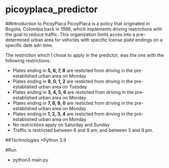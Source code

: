 # picoyplaca_predictor

##Introduction to PicoyPlaca
PicoyPlaca is a policy that originated in Bogota, Colombia back in 1998, which implements driving restrictions with the goal to reduce traffic. This organization limits acces into a pre-determined urban area for vehicles with specific lcense plate endings on a specific date adn time. 

The restriction which I chose to apply in the predictor, was the one with the following restrictions:

* Plates ending in **5, 6, 7, 8** are resticted from driving in the pre-established urban area on Monday
* Plates ending in **9, 0, 1, 2** are resticted from driving in the pre-established urban area on Tuesday
* Plates ending in **3, 4, 5, 6** are resticted from driving in the pre-established urban area on Monday
* Plates ending in **7, 8, 9, 0** are resticted from driving in the pre-established urban area on Monday
* Plates ending in **1, 2, 3, 4** are resticted from driving in the pre-established urban area on Monday
* No restrictions apply on Saturday and Sunday
* Traffic is restricted between 6 and 9 am, and between 5 and 8 pm.

##Technologies 
*Python 3.9

#Run
* python3 main.py
